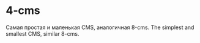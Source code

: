 # 4-cms
Самая простая и маленькая CMS, аналогичная 8-cms. The simplest and smallest CMS, similar 8-cms.

